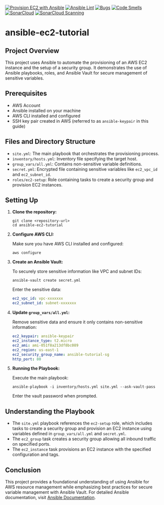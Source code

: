 [![Provision EC2 with Ansible](https://github.com/EzioDEVio/ansible-ec2-tutorial/actions/workflows/ansible-ec2.yml/badge.svg)](https://github.com/EzioDEVio/ansible-ec2-tutorial/actions/workflows/ansible-ec2.yml)  [![Ansible Lint](https://github.com/EzioDEVio/ansible-ec2-tutorial/actions/workflows/ansible-lint.yml/badge.svg)](https://github.com/EzioDEVio/ansible-ec2-tutorial/actions/workflows/ansible-lint.yml)  [![Bugs](https://sonarcloud.io/api/project_badges/measure?project=EzioDEVio_ansible-ec2-tutorial&metric=bugs)](https://sonarcloud.io/summary/new_code?id=EzioDEVio_ansible-ec2-tutorial) [![Code Smells](https://sonarcloud.io/api/project_badges/measure?project=EzioDEVio_ansible-ec2-tutorial&metric=code_smells)](https://sonarcloud.io/summary/new_code?id=EzioDEVio_ansible-ec2-tutorial) [![SonarCloud](https://sonarcloud.io/images/project_badges/sonarcloud-black.svg)](https://sonarcloud.io/summary/new_code?id=EzioDEVio_ansible-ec2-tutorial) [![SonarCloud Scanning](https://github.com/EzioDEVio/ansible-ec2-tutorial/actions/workflows/sonarcloud.yml/badge.svg)](https://github.com/EzioDEVio/ansible-ec2-tutorial/actions/workflows/sonarcloud.yml)

# ansible-ec2-tutorial



## Project Overview

This project uses Ansible to automate the provisioning of an AWS EC2 instance and the setup of a security group. It demonstrates the use of Ansible playbooks, roles, and Ansible Vault for secure management of sensitive variables.

## Prerequisites

- AWS Account
- Ansible installed on your machine
- AWS CLI installed and configured
- SSH key pair created in AWS (referred to as `ansible-keypair` in this guide)

## Files and Directory Structure

- `site.yml`: The main playbook that orchestrates the provisioning process.
- `inventory/hosts.yml`: Inventory file specifying the target host.
- `group_vars/all.yml`: Contains non-sensitive variable definitions.
- `secret.yml`: Encrypted file containing sensitive variables like `ec2_vpc_id` and `ec2_subnet_id`.
- `roles/ec2-setup`: Role containing tasks to create a security group and provision EC2 instances.

## Setting Up

1. **Clone the repository:**

   ```
   git clone <repository-url>
   cd ansible-ec2-tutorial
   ```

2. **Configure AWS CLI:**

   Make sure you have AWS CLI installed and configured:

   ```
   aws configure
   ```

3. **Create an Ansible Vault:**

   To securely store sensitive information like VPC and subnet IDs:

   ```
   ansible-vault create secret.yml
   ```

   Enter the sensitive data:

   ```yaml
   ec2_vpc_id: vpc-xxxxxxx
   ec2_subnet_id: subnet-xxxxxxx
   ```

4. **Update `group_vars/all.yml`:**

   Remove sensitive data and ensure it only contains non-sensitive information:

   ```yaml
   ec2_keypair: ansible-keypair
   ec2_instance_type: t2.micro
   ec2_ami: ami-051f8a213df8bc089
   ec2_region: us-east-1
   ec2_security_group_name: ansible-tutorial-sg
   http_port: 80
   ```

5. **Running the Playbook:**

   Execute the main playbook:

   ```
   ansible-playbook -i inventory/hosts.yml site.yml --ask-vault-pass
   ```

   Enter the vault password when prompted.

## Understanding the Playbook

- The `site.yml` playbook references the `ec2-setup` role, which includes tasks to create a security group and provision an EC2 instance using variables defined in `group_vars/all.yml` and `secret.yml`.
- The `ec2_group` task creates a security group allowing all inbound traffic on specified ports.
- The `ec2_instance` task provisions an EC2 instance with the specified configuration and tags.

## Conclusion

This project provides a foundational understanding of using Ansible for AWS resource management while emphasizing best practices for secure variable management with Ansible Vault. For detailed Ansible documentation, visit [Ansible Documentation](https://docs.ansible.com/).
